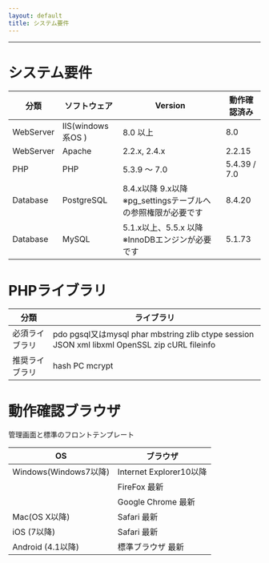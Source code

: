 ```yaml
---
layout: default
title: システム要件
---
```


---

# システム要件

| 分類 | ソフトウェア|Version|動作確認済み|
|---|-------|---|-------|
|WebServer|IIS(windows系OS )| 8.0 以上| 8.0 |
|WebServer|Apache |2.2.x, 2.4.x| 2.2.15 |
|PHP | PHP   | 5.3.9 ～ 7.0 |5.4.39 / 7.0|
|Database|PostgreSQL| 8.4.x以降  9.x以降 ※pg_settingsテーブルへの参照権限が必要です|8.4.20|
|Database|MySQL|5.1.x以上、5.5.x 以降 ※InnoDBエンジンが必要です|5.1.73|

# PHPライブラリ

| 分類 | ライブラリ|
|---|---|
|必須ライブラリ|pdo pgsql又はmysql phar mbstring zlib ctype session JSON xml libxml OpenSSL zip cURL fileinfo |
|推奨ライブラリ|hash PC mcrypt |

# 動作確認ブラウザ

管理画面と標準のフロントテンプレート

| OS | ブラウザ|
|---|-------|
|Windows(Windows7以降) | Internet Explorer10以降|
||FireFox 最新 |
|| Google Chrome 最新 |
|Mac(OS X以降)|Safari 最新|
|iOS (7以降)|Safari 最新|
|Android (4.1以降)| 標準ブラウザ 最新|
